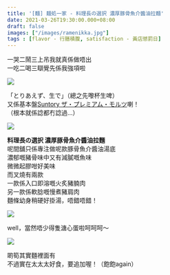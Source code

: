 ```yaml
---
title: '[麵] 麺処一家 - 料理長の選択 濃厚豚骨魚介醬油拉麵'
date: 2021-03-26T19:30:00.000+08:00
draft: false
images: ["/images/ramenikka.jpg"]
tags : [flavor - 行膳積腹, satisfaction - 黃店懲罰日]
---
```


一哭二鬧三上吊我就真係做唔出  
一吃二喝三瞓覺先係我強項啦  

![](/images/ramenikka1.jpg)

「とりあえず、生で」（總之先嚟杯生啤）  
又係基本盤[Suntory ザ・プレミアム・モルツ](https://hidie.net/suntorypremium/)喇！  
（根本就係諗都冇諗過...）

![](/images/ramenikka2.jpg)

**料理長の選択 濃厚豚骨魚介醬油拉麵**  
呢間舖只係專注做呢款豚骨魚介醬油湯底  
濃郁嘅豬骨味中又有減膩嘅魚味  
微微起膠咁好美味  
而叉燒有兩款  
一款係入口即溶嘅火炙豬腩肉  
另一款係軟腍嘅慢煮豬肩肉  
麵條幼身稍硬好掛湯，唔錯唔錯！  

![](/images/ramenikka.jpg)

well，當然唔少得隻溏心蛋啦呵呵呵～  

![](/images/ramenikka3.jpg)

啲筍其實麵裡面有  
不過實在太太太好食，要追加喔！（飽飽again）  
